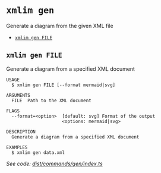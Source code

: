`xmlim gen`
===========

Generate a diagram from the given XML file

* [`xmlim gen FILE`](#xmlim-gen-file)

## `xmlim gen FILE`

Generate a diagram from a specified XML document

```
USAGE
  $ xmlim gen FILE [--format mermaid|svg]

ARGUMENTS
  FILE  Path to the XML document

FLAGS
  --format=<option>  [default: svg] Format of the output
                     <options: mermaid|svg>

DESCRIPTION
  Generate a diagram from a specified XML document

EXAMPLES
  $ xmlim gen data.xml
```

_See code: [dist/commands/gen/index.ts](https://github.com/zflat/xmlim/blob/v0.0.0/dist/commands/gen/index.ts)_
